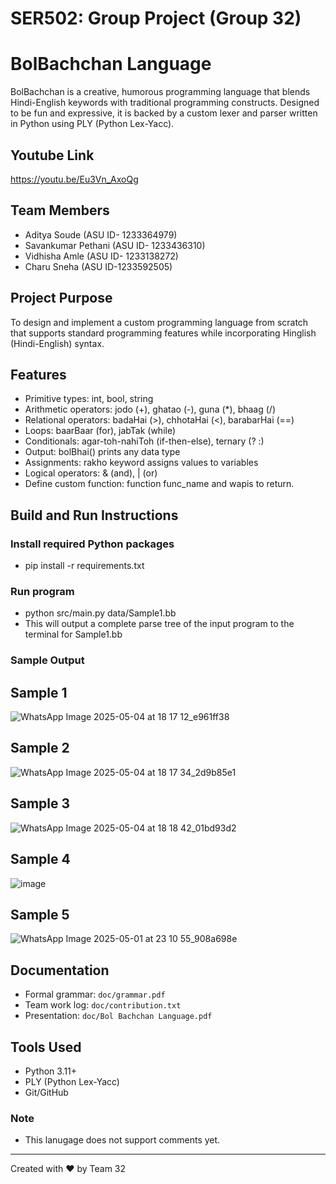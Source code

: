 # SER502: Group Project (Group 32)

# BolBachchan Language

BolBachchan is a creative, humorous programming language that blends Hindi-English keywords with traditional programming constructs. Designed to be fun and expressive, it is backed by a custom lexer and parser written in Python using PLY (Python Lex-Yacc).

## Youtube Link
https://youtu.be/Eu3Vn_AxoQg

## Team Members

- Aditya Soude (ASU ID- 1233364979)
- Savankumar Pethani (ASU ID- 1233436310)
- Vidhisha Amle (ASU ID- 1233138272)
- Charu Sneha (ASU ID-1233592505)

## Project Purpose

To design and implement a custom programming language from scratch that supports standard programming features while incorporating Hinglish (Hindi-English) syntax.

## Features

- Primitive types: int, bool, string
- Arithmetic operators: jodo (+), ghatao (-), guna (\*), bhaag (/)
- Relational operators: badaHai (>), chhotaHai (<), barabarHai (==)
- Loops: baarBaar (for), jabTak (while)
- Conditionals: agar-toh-nahiToh (if-then-else), ternary (? :)
- Output: bolBhai() prints any data type
- Assignments: rakho keyword assigns values to variables
- Logical operators: & (and), | (or)
- Define custom function: function func_name and wapis to return.

## Build and Run Instructions
### Install required Python packages
- pip install -r requirements.txt

### Run program
- python src/main.py data/Sample1.bb
- This will output a complete parse tree of the input program to the terminal for Sample1.bb

### Sample Output 
## Sample 1
![WhatsApp Image 2025-05-04 at 18 17 12_e961ff38](https://github.com/user-attachments/assets/b401affd-1489-4760-bb9e-39bc48213413)

## Sample 2
![WhatsApp Image 2025-05-04 at 18 17 34_2d9b85e1](https://github.com/user-attachments/assets/665ad0bc-5f63-497b-adf1-47a4032c8a1c)

## Sample 3
![WhatsApp Image 2025-05-04 at 18 18 42_01bd93d2](https://github.com/user-attachments/assets/d7aa7826-0d3f-49cf-a26a-8435ff2f299f)

## Sample 4
![image](https://github.com/user-attachments/assets/39e81819-c496-4efb-92cd-6b84973235be)

## Sample 5
![WhatsApp Image 2025-05-01 at 23 10 55_908a698e](https://github.com/user-attachments/assets/11d5926c-3521-49d5-87d5-ed8ce60106d6)

## Documentation

- Formal grammar: `doc/grammar.pdf`
- Team work log: `doc/contribution.txt`
- Presentation: `doc/Bol Bachchan Language.pdf`

## Tools Used

- Python 3.11+
- PLY (Python Lex-Yacc)
- Git/GitHub
  
### Note
- This lanugage does not support comments yet. 
---

Created with ❤️ by Team 32
